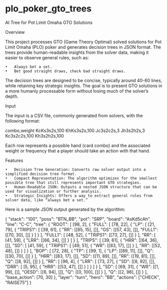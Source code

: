 # plo_poker_gto_trees

AI Tree for Pot Limit Omaha GTO Solutions

Overview

This project processes GTO (Game Theory Optimal) solved solutions for Pot Limit Omaha (PLO) poker and generates decision trees in JSON format. The trees provide human-readable insights from the solver data, making it easier to observe general rules, such as:

    •	Always bet a set.
    •	Bet good straight draws, check bad straight draws.

The decision trees are designed to be concise, typically around 40-60 lines, while retaining key strategic insights. The goal is to present GTO solutions in a more humanly processable form without losing much of the solver’s depth.

Input

The input is a CSV file, commonly generated from solvers, with the following format:

combo,weight
KcKs3s2s,100
KhKs3s2s,100
Jc3s2c2s,3
Jh3s2h2s,3
Kc3s2c2s,100
Kh3s2h2s,100

Each row represents a possible hand (card combo) and the associated weight or frequency that a player should take an action with that hand.

Features

    •	Decision Tree Generation: Converts raw solver output into a simplified decision tree format.
    •	Compact Representation: The algorithm optimizes for the smallest possible tree that still represents important GTO strategies.
    •	Human-Readable JSON: Outputs a nested JSON structure that can be used for visualization or further analysis.
    •	Strategic Insights: Offers a way to extract general rules from solver data, like “always bet a set.”

Here is a sample JSON output generated by the algorithm:

{
"stack": "100",
"poss": "BTN_BB",
"pot": "SRP",
"board": "AsKd5cAh",
"line": "C-C",
"tree": {
"ROOT": [
[98, 2],
{
"FULL": [
[78, 22],
{
"LP": [
[21, 79],
{
"TRIPS1": [
[39, 61],
{
"RR": [[85, 15], []],
"GS": [[57, 43], []],
"FULL1": [[70, 30], []]
}
]
}
],
"FULL1": [
[48, 52],
{
"TRIPS1": [[73, 27], []]
}
],
"RR": [
[41, 59],
{
"LRR": [[66, 34], []]
}
]
}
],
"TRIPS": [
[39, 61],
{
"HRR": [[64, 36], []],
"SD": [
[41, 59],
{
"TRIPS1": [
[49, 51],
{
"WR": [[83, 17], []]
}
],
"RR": [[52, 48], []]
}
]
}
],
"BOP": [
[72, 28],
{
"TP": [
[99, 1],
{
"LP": [[89, 11], []],
"Q": [[30, 70], []]
}
],
"HRR": [[83, 17], []],
"SD": [[11, 89], []],
"RR": [[19, 81], []],
"Q": [[8, 92], []]
}
],
"RR": [
[96, 4],
{
"LRR": [
[73, 27],
{
"SD": [[8, 92], []],
"DRR": [
[5, 95],
{
"HRR": [[53, 47], []]
}
]
}
]
}
],
"SD": [
[69, 31],
{
"WR": [[1, 99], []],
"OESD": [[6, 94], []],
"Q": [[0, 100], []]
}
],
"Q": [[2, 98], []]
}
],
"base_action": [70, 30]
},
"layer": "turn",
"hero": "BB",
"actions": ["CHECK", "RAISE75"]
}
